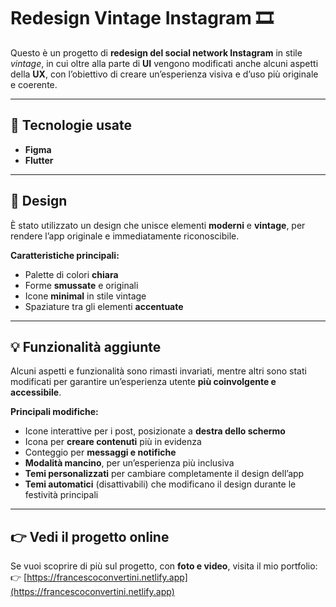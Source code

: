 # Redesign Vintage Instagram 🎞️

Questo è un progetto di **redesign del social network Instagram** in stile *vintage*, in cui oltre alla parte di **UI** vengono modificati anche alcuni aspetti della **UX**, con l’obiettivo di creare un’esperienza visiva e d’uso più originale e coerente.

---

## 🚀 Tecnologie usate
- **Figma**
- **Flutter**

---

## 🎨 Design
È stato utilizzato un design che unisce elementi **moderni** e **vintage**, per rendere l’app originale e immediatamente riconoscibile.

**Caratteristiche principali:**
- Palette di colori **chiara**
- Forme **smussate** e originali
- Icone **minimal** in stile vintage
- Spaziature tra gli elementi **accentuate**

---

## 💡 Funzionalità aggiunte
Alcuni aspetti e funzionalità sono rimasti invariati, mentre altri sono stati modificati per garantire un’esperienza utente **più coinvolgente e accessibile**.

**Principali modifiche:**
- Icone interattive per i post, posizionate a **destra dello schermo**
- Icona per **creare contenuti** più in evidenza
- Conteggio per **messaggi e notifiche**
- **Modalità mancino**, per un’esperienza più inclusiva
- **Temi personalizzati** per cambiare completamente il design dell’app
- **Temi automatici** (disattivabili) che modificano il design durante le festività principali

---

## 👉 Vedi il progetto online
Se vuoi scoprire di più sul progetto, con **foto e video**, visita il mio portfolio:
👉 [https://francescoconvertini.netlify.app](https://francescoconvertini.netlify.app)
